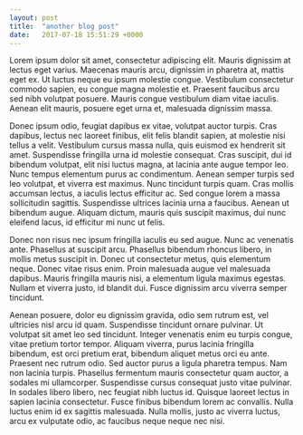 ```yaml
---
layout: post
title:  "another blog post"
date:   2017-07-18 15:51:29 +0000
---
```



Lorem ipsum dolor sit amet, consectetur adipiscing elit. Mauris dignissim at lectus eget varius. Maecenas mauris arcu, dignissim in pharetra at, mattis eget ex. Ut luctus neque eu ipsum molestie congue. Vestibulum consectetur commodo sapien, eu congue magna molestie et. Praesent faucibus arcu sed nibh volutpat posuere. Mauris congue vestibulum diam vitae iaculis. Aenean elit mauris, posuere eget urna et, malesuada dignissim massa.

Donec ipsum odio, feugiat dapibus ex vitae, volutpat auctor turpis. Cras dapibus, lectus nec laoreet finibus, elit felis blandit sapien, at molestie nisi tellus a velit. Vestibulum cursus massa nulla, quis euismod ex hendrerit sit amet. Suspendisse fringilla urna id molestie consequat. Cras suscipit, dui id bibendum volutpat, elit nisi luctus magna, at lacinia ante augue tempor leo. Nunc tempus elementum purus ac condimentum. Aenean semper turpis sed leo volutpat, et viverra est maximus. Nunc tincidunt turpis quam. Cras mollis accumsan lectus, a iaculis lectus efficitur ac. Sed congue lorem a massa sollicitudin sagittis. Suspendisse ultrices lacinia urna a faucibus. Aenean ut bibendum augue. Aliquam dictum, mauris quis suscipit maximus, dui nunc eleifend lacus, id efficitur mi nunc ut felis.

Donec non risus nec ipsum fringilla iaculis eu sed augue. Nunc ac venenatis ante. Phasellus at suscipit arcu. Phasellus bibendum rhoncus libero, in mollis metus suscipit in. Donec ut consectetur metus, quis elementum neque. Donec vitae risus enim. Proin malesuada augue vel malesuada dapibus. Mauris fringilla mauris nisi, a elementum ligula maximus egestas. Nullam et viverra justo, id blandit dui. Fusce dignissim arcu viverra semper tincidunt.

Aenean posuere, dolor eu dignissim gravida, odio sem rutrum est, vel ultricies nisl arcu id quam. Suspendisse tincidunt ornare pulvinar. Ut volutpat sit amet leo sed tincidunt. Integer venenatis enim eu turpis congue, vitae pretium tortor tempor. Aliquam viverra, purus lacinia fringilla bibendum, est orci pretium erat, bibendum aliquet metus orci eu ante. Praesent nec rutrum odio. Sed auctor purus a ligula pharetra tempus. Nam non lacinia turpis. Phasellus fermentum mauris consectetur quam auctor, a sodales mi ullamcorper. Suspendisse cursus consequat justo vitae pulvinar. In sodales libero libero, nec feugiat nibh luctus id. Quisque laoreet lectus in sapien lacinia consectetur. Fusce finibus bibendum lorem ac convallis. Nulla luctus enim id ex sagittis malesuada. Nulla mollis, justo ac viverra luctus, arcu ex vulputate odio, ac faucibus neque neque nec nisi.
